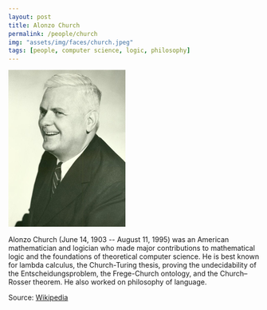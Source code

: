 ```yaml
---
layout: post
title: Alonzo Church
permalink: /people/church
img: "assets/img/faces/church.jpeg"
tags: [people, computer science, logic, philosophy]
---
```


![Inside post photo](/assets/img/faces/church.jpeg)

Alonzo Church (June 14, 1903 -- August 11, 1995) was an American
mathematician and logician who made major contributions to
mathematical logic and the foundations of theoretical computer
science. He is best known for lambda calculus, the Church-Turing
thesis, proving the undecidability of the Entscheidungsproblem,
the Frege-Church ontology, and the Church–Rosser theorem. He also
worked on philosophy of language.

Source:
<a href="https://en.wikipedia.org/wiki/Alonzo_Church" title="Wikipedia articile on Alonzo Church">Wikipedia</a>
